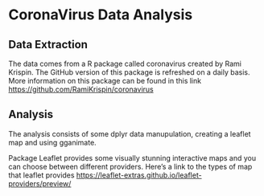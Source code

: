 CoronaVirus Data Analysis
================

## Data Extraction

The data comes from a R package called coronavirus created by Rami
Krispin. The GitHub version of this package is refreshed on a daily
basis. More information on this package can be found in this link
<https://github.com/RamiKrispin/coronavirus>

## Analysis

The analysis consists of some dplyr data manupulation, creating a
leaflet map and using gganimate.

Package Leaflet provides some visually stunning interactive maps and you
can choose between different providers. Here’s a link to the types of
map that leaflet provides
<https://leaflet-extras.github.io/leaflet-providers/preview/>
